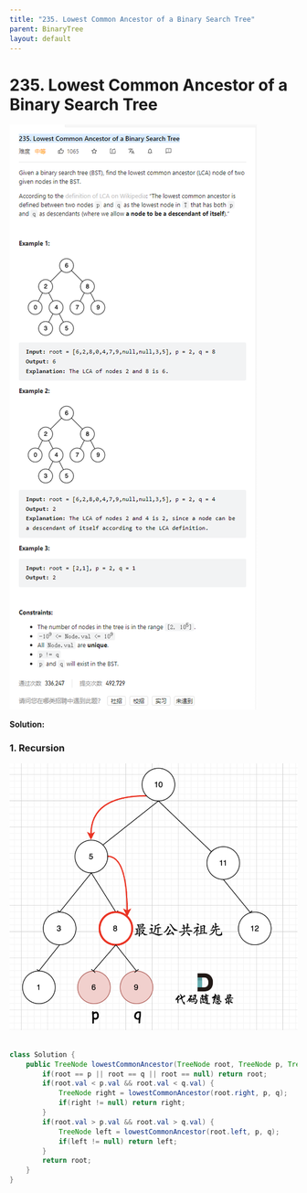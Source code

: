 ```yaml
---
title: "235. Lowest Common Ancestor of a Binary Search Tree"
parent: BinaryTree
layout: default
---
```


# 235. Lowest Common Ancestor of a Binary Search Tree

![Example](../../assets/235.png)

**Solution:**

### 1. Recursion

![Example](../../assets/235-1.png)

```java

class Solution {
    public TreeNode lowestCommonAncestor(TreeNode root, TreeNode p, TreeNode q) {
        if(root == p || root == q || root == null) return root;
        if(root.val < p.val && root.val < q.val) {
            TreeNode right = lowestCommonAncestor(root.right, p, q);
            if(right != null) return right;
        }
        if(root.val > p.val && root.val > q.val) {
            TreeNode left = lowestCommonAncestor(root.left, p, q);
            if(left != null) return left;
        }
        return root;
    }
}

```
